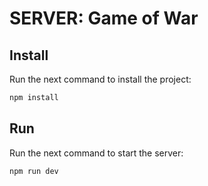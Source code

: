 # SERVER: Game of War

## Install

Run the next command to install the project:

```sh
npm install
```

## Run

Run the next command to start the server:

```sh
npm run dev
```
